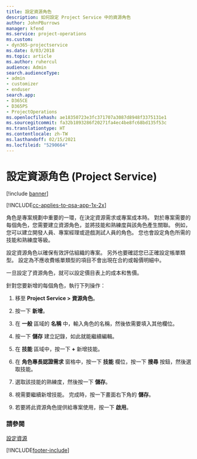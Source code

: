```yaml
---
title: 設定資源角色
description: 如何設定 Project Service 中的資源角色
author: JohnPBurrows
manager: kfend
ms.service: project-operations
ms.custom:
- dyn365-projectservice
ms.date: 8/03/2018
ms.topic: article
ms.author: ruhercul
audience: Admin
search.audienceType:
- admin
- customizer
- enduser
search.app:
- D365CE
- D365PS
- ProjectOperations
ms.openlocfilehash: ae18350723e3fc371707a3087d8948f3375131e1
ms.sourcegitcommit: fa32b1893286f20271fa4ec4be8fc68bd135f53c
ms.translationtype: HT
ms.contentlocale: zh-TW
ms.lasthandoff: 02/15/2021
ms.locfileid: "5290664"
---
```

# <a name="configure-resource-roles-project-service"></a>設定資源角色 (Project Service)

[!include [banner](../includes/psa-now-project-operations.md)]

[!INCLUDE[cc-applies-to-psa-app-1x-2x](../includes/cc-applies-to-psa-app-1x-2x.md)]

角色是專案規劃中重要的一環，在決定資源需求或專案成本時。 對於專案需要的每個角色，您需要建立資源角色，並將技能和熟練度與該角色產生關聯。 例如，您可以建立開發人員、專案經理或遊戲測試人員的角色。 您也會設定角色所需的技能和熟練度等級。  
  
 設定資源角色以確保有效評估組織的專案。  另外也要確認您已正確設定帳單類型。 設定為不應收費帳單類型的項目不會出現在合約或報價明細中。  
  
 一旦設定了資源角色，就可以設定價目表上的成本和售價。  
  
 針對您要新增的每個角色，執行下列操作：  
  
1.  移至 **Project Service > 資源角色**。  
  
2.  按一下 **新增**。  
  
3.  在 **一般** 區域的 **名稱** 中，輸入角色的名稱，然後依需要填入其他欄位。  
  
4.  按一下 **儲存** 建立記錄，如此就能繼續編輯。  
  
5.  在 **技能** 區域中，按一下 **+** 新增技能。  
  
6.  在 **角色專長認證需求** 窗格中，按一下 **技能** 欄位，按一下 **搜尋** 按鈕，然後選取技能。  
  
7.  選取該技能的熟練度，然後按一下 **儲存**。  
  
8.  視需要繼續新增技能。 完成時，按一下畫面右下角的 **儲存**。  
  
9. 若要將此資源角色提供給專案使用，按一下 **啟用**。  
  
### <a name="see-also"></a>請參閱  
 [設定資源](../psa/set-up-resources.md)


[!INCLUDE[footer-include](../includes/footer-banner.md)]